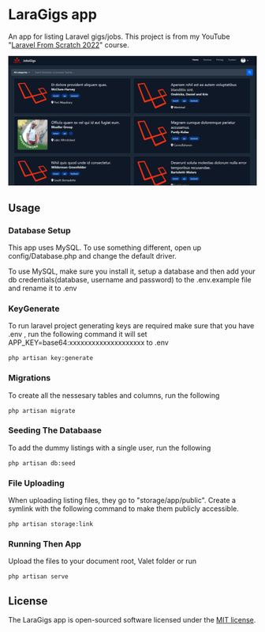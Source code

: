 # LaraGigs app

An app for listing Laravel gigs/jobs. This project is from my YouTube "[Laravel From Scratch 2022](https://www.youtube.com/watch?v=MYyJ4PuL4pY)" course.

![Alt text](/public/images/screen.png "LaraGigs")

## Usage

### Database Setup

This app uses MySQL. To use something different, open up config/Database.php and change the default driver.

To use MySQL, make sure you install it, setup a database and then add your db credentials(database, username and password) to the .env.example file and rename it to .env

### KeyGenerate

To run laravel project generating keys are required make sure that you have .env
, run the following command
it will set APP_KEY=base64:xxxxxxxxxxxxxxxxxxxx to .env

```
php artisan key:generate
```

### Migrations

To create all the nessesary tables and columns, run the following

```
php artisan migrate
```

### Seeding The Databaase

To add the dummy listings with a single user, run the following

```
php artisan db:seed
```

### File Uploading

When uploading listing files, they go to "storage/app/public". Create a symlink with the following command to make them publicly accessible.

```
php artisan storage:link
```

### Running Then App

Upload the files to your document root, Valet folder or run

```
php artisan serve
```

## License

The LaraGigs app is open-sourced software licensed under the [MIT license](https://opensource.org/licenses/MIT).
